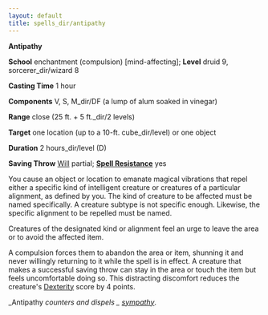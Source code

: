 ```yaml
---
layout: default
title: spells_dir/antipathy
---
```

 **Antipathy**

**School** enchantment (compulsion) [mind-affecting]; **Level** druid 9, sorcerer_dir/wizard 8

**Casting Time** 1 hour

**Components** V, S, M_dir/DF (a lump of alum soaked in vinegar)

**Range** close (25 ft. + 5 ft._dir/2 levels)

**Target** one location (up to a 10-ft. cube_dir/level) or one object

**Duration** 2 hours_dir/level (D)

**Saving Throw** [Will](../combat#_will) partial; **[Spell Resistance](../glossary#_spell-resistance)** yes

You cause an object or location to emanate magical vibrations that repel either a specific kind of intelligent creature or creatures of a particular alignment, as defined by you. The kind of creature to be affected must be named specifically. A creature subtype is not specific enough. Likewise, the specific alignment to be repelled must be named.

Creatures of the designated kind or alignment feel an urge to leave the area or to avoid the affected item.

A compulsion forces them to abandon the area or item, shunning it and never willingly returning to it while the spell is in effect. A creature that makes a successful saving throw can stay in the area or touch the item but feels uncomfortable doing so. This distracting discomfort reduces the creature's [Dexterity](../gettingStarted#_dexterity) score by 4 points.

_Antipathy _counters and dispels _ [sympathy](sympathy#_sympathy)_.

